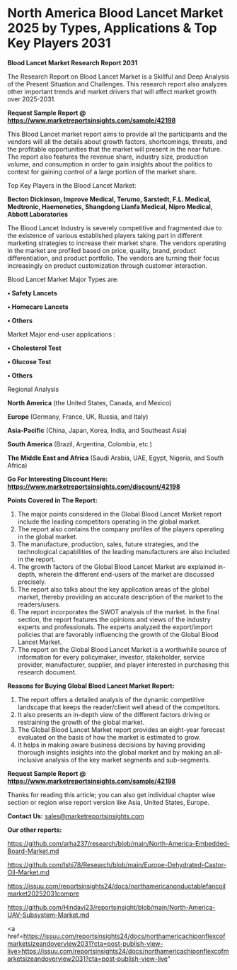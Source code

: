 # North America Blood Lancet Market 2025 by Types, Applications & Top Key Players 2031

<strong>Blood Lancet Market Research Report 2031</strong>

The Research Report on Blood Lancet Market is a Skillful and Deep Analysis of the Present Situation and Challenges. This research report also analyzes other important trends and market drivers that will affect market growth over 2025-2031.

<strong>Request Sample Report @ <a href=https://www.marketreportsinsights.com/sample/42198>https://www.marketreportsinsights.com/sample/42198</a></strong>

This Blood Lancet market report aims to provide all the participants and the vendors will all the details about growth factors, shortcomings, threats, and the profitable opportunities that the market will present in the near future. The report also features the revenue share, industry size, production volume, and consumption in order to gain insights about the politics to contest for gaining control of a large portion of the market share.

Top Key Players in the Blood Lancet Market:

<strong>Becton Dickinson, Improve Medical, Terumo, Sarstedt, F.L. Medical, Medtronic, Haemonetics, Shangdong Lianfa Medical, Nipro Medical, Abbott Laboratories</strong>

The Blood Lancet Industry is severely competitive and fragmented due to the existence of various established players taking part in different marketing strategies to increase their market share. The vendors operating in the market are profiled based on price, quality, brand, product differentiation, and product portfolio. The vendors are turning their focus increasingly on product customization through customer interaction.

Blood Lancet Market Major Types are:

<strong>•  Safety Lancets

•  Homecare Lancets

•  Others</strong>

Market Major end-user applications :

<strong>•  Cholesterol Test

•  Glucose Test

•  Others</strong>

Regional Analysis

</u><strong><b>North America</b></strong> (the United States, Canada, and Mexico)

<strong><b>Europe </b></strong>(Germany, France, UK, Russia, and Italy)

<strong><b>Asia-Pacific</b></strong> (China, Japan, Korea, India, and Southeast Asia)

<strong><b>South America</b></strong> (Brazil, Argentina, Colombia, etc.)

<strong><b>The Middle East and Africa</b></strong> (Saudi Arabia, UAE, Egypt, Nigeria, and South Africa)

<strong>Go For Interesting Discount Here: <a href=https://www.marketreportsinsights.com/discount/42198>https://www.marketreportsinsights.com/discount/42198</a></strong>

<strong>Points Covered in The Report:</strong>
<ol>
  <li>The major points considered in the Global Blood Lancet Market report include the leading competitors operating in the global market.</li>
  <li>The report also contains the company profiles of the players operating in the global market.</li>
  <li>The manufacture, production, sales, future strategies, and the technological capabilities of the leading manufacturers are also included in the report.</li>
  <li>The growth factors of the Global Blood Lancet Market are explained in-depth, wherein the different end-users of the market are discussed precisely.</li>
  <li>The report also talks about the key application areas of the global market, thereby providing an accurate description of the market to the readers/users.</li>
  <li>The report incorporates the SWOT analysis of the market. In the final section, the report features the opinions and views of the industry experts and professionals. The experts analyzed the export/import policies that are favorably influencing the growth of the Global Blood Lancet Market.</li>
  <li>The report on the Global Blood Lancet Market is a worthwhile source of information for every policymaker, investor, stakeholder, service provider, manufacturer, supplier, and player interested in purchasing this research document.</li>
</ol>
<strong>Reasons for Buying Global Blood Lancet Market Report:</strong>

<ol>
  <li>The report offers a detailed analysis of the dynamic competitive landscape that keeps the reader/client well ahead of the competitors.</li>
  <li>It also presents an in-depth view of the different factors driving or restraining the growth of the global market.</li>
  <li>The Global Blood Lancet Market report provides an eight-year forecast evaluated on the basis of how the market is estimated to grow.</li>
  <li>It helps in making aware business decisions by having providing thorough insights insights into the global market and by making an all-inclusive analysis of the key market segments and sub-segments.</li>
</ol>
<strong>Request Sample Report @ <a href=https://www.marketreportsinsights.com/sample/42198>https://www.marketreportsinsights.com/sample/42198</a></strong>


Thanks for reading this article; you can also get individual chapter wise section or region wise report version like Asia, United States, Europe.

<strong>Contact Us:</strong>
sales@marketreportsinsights.com

<strong>Our other reports:</strong>

<a href=https://github.com/arha237/research/blob/main/North-America-Embedded-Board-Market.md>https://github.com/arha237/research/blob/main/North-America-Embedded-Board-Market.md</a>

<a href=https://github.com/Ishi78/Research/blob/main/Europe-Dehydrated-Castor-Oil-Market.md>https://github.com/Ishi78/Research/blob/main/Europe-Dehydrated-Castor-Oil-Market.md</a>

<a href=https://issuu.com/reportsinsights24/docs/northamericanonductablefancoilmarket20252031compre>https://issuu.com/reportsinsights24/docs/northamericanonductablefancoilmarket20252031compre</a>

<a href=https://github.com/Hindavi23/reportsinsight/blob/main/North-America-UAV-Subsystem-Market.md>https://github.com/Hindavi23/reportsinsight/blob/main/North-America-UAV-Subsystem-Market.md</a>

<a href=https://issuu.com/reportsinsights24/docs/northamericachiponflexcofmarketsizeandoverview2031?cta=post-publish-view-live>https://issuu.com/reportsinsights24/docs/northamericachiponflexcofmarketsizeandoverview2031?cta=post-publish-view-live</a>"
